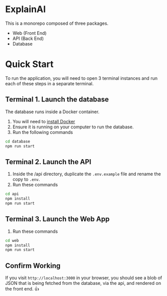 # ExplainAI

This is a monorepo composed of three packages.

- Web (Front End)
- API (Back End)
- Database

# Quick Start

To run the application, you will need to open 3 terminal instances and run each of these steps in a separate terminal.

## Terminal 1. Launch the database

The database runs inside a Docker container.

1. You will need to [install Docker](https://docs.docker.com/desktop/install/mac-install/)
2. Ensure it is running on your computer to run the database.
3. Run the following commands

```bash
cd database
npm run start
```

## Terminal 2. Launch the API

1. Inside the /api directory, duplicate the `.env.example` file and rename the copy to `.env`.
2. Run these commands

```bash
cd api
npm install
npm run start
```

## Terminal 3. Launch the Web App

1. Run these commands

```bash
cd web
npm install
npm run start
```

## Confirm Working

If you visit `http://localhost:3000` in your browser, you should see a blob of JSON that is being fetched from the database, via the api, and rendered on the front end. 👍
